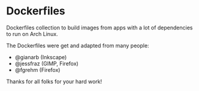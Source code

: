 # Dockerfiles
Dockerfiles collection to build images from apps with a lot of dependencies to run on Arch Linux.

The Dockerfiles were get and adapted from many people:
* @gianarb (Inkscape)
* @jessfraz (GIMP, Firefox)
* @fgrehm (Firefox)

Thanks for all folks for your hard work!
